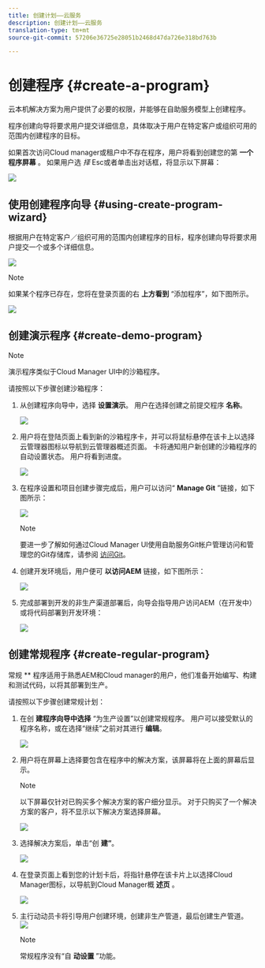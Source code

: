 ```yaml
---
title: 创建计划——云服务
description: 创建计划——云服务
translation-type: tm+mt
source-git-commit: 57206e36725e28051b2468d47da726e318bd763b

---
```



# 创建程序 {#create-a-program}

云本机解决方案为用户提供了必要的权限，并能够在自助服务模型上创建程序。

程序创建向导将要求用户提交详细信息，具体取决于用户在特定客户或组织可用的范围内创建程序的目标。

如果首次访问Cloud manager或租户中不存在程序，用户将看到创建您的第 **一个程序屏幕** 。 如果用户选 *择* Esc或者单击出对话框，将显示以下屏幕：

![](assets/create-program1.png)


## 使用创建程序向导 {#using-create-program-wizard}

根据用户在特定客户／组织可用的范围内创建程序的目标，程序创建向导将要求用户提交一个或多个详细信息。

![](assets/create-program-2.png)

>[!NOTE]
>如果某个程序已存在，您将在登录页面的右 **上方看到** “添加程序”，如下图所示。

![](assets/create-program-add.png)

## 创建演示程序 {#create-demo-program}

>[!NOTE]
>演示程序类似于Cloud Manager UI中的沙箱程序。

请按照以下步骤创建沙箱程序：

1. 从创建程序向导中，选择 **设置演示**。 用户在选择创建之前提交程序 **名称**。

   ![](assets/create-program-setupdemo.png)

1. 用户将在登陆页面上看到新的沙箱程序卡，并可以将鼠标悬停在该卡上以选择云管理器图标以导航到云管理器概述页面。 卡将通知用户新创建的沙箱程序的自动设置状态。 用户将看到进度。

   ![](assets/program-create-setupdemo2.png)

1. 在程序设置和项目创建步骤完成后，用户可以访问“ **Manage Git** ”链接，如下图所示：

   ![](assets/create-program4.png)

   >[!NOTE]
   >
   >要进一步了解如何通过Cloud Manager UI使用自助服务Git帐户管理访问和管理您的Git存储库，请参阅 [访问Git](/help/implementing/cloud-manager/accessing-git.md)。


1. 创建开发环境后，用户便可 **以访问AEM** 链接，如下图所示：

   ![](assets/create-program-5.png)

1. 完成部署到开发的非生产渠道部署后，向导会指导用户访问AEM（在开发中）或将代码部署到开发环境：

   ![](assets/create-program-setup-deploy.png)


## 创建常规程序 {#create-regular-program}

常规 ** 程序适用于熟悉AEM和Cloud manager的用户，他们准备开始编写、构建和测试代码，以将其部署到生产。

请按照以下步骤创建常规计划：

1. 在创 **建程序向导中选择** “为生产设置”以创建常规程序。 用户可以接受默认的程序名称，或在选择“继续”之前对其进行 **编辑**。

   ![](assets/set-up-prod1.png)

1. 用户将在屏幕上选择要包含在程序中的解决方案，该屏幕将在上面的屏幕后显示。



   >[!NOTE]
   >
   >以下屏幕仅针对已购买多个解决方案的客户细分显示。 对于只购买了一个解决方案的客户，将不显示以下解决方案选择屏幕。

   ![](assets/set-up-prod2.png)

1. 选择解决方案后，单击“创 **建”**。

   ![](assets/set-up-prod3.png)

1. 在登录页面上看到您的计划卡后，将指针悬停在该卡片上以选择Cloud Manager图标，以导航到Cloud Manager概 **述页** 。

   ![](assets/set-up-prod4.png)

1. 主行动动员卡将引导用户创建环境，创建非生产管道，最后创建生产管道。
   ![](assets/set-up-prod5.png)


   >[!NOTE]
   >
   >常规程序没有“自 **动设置** ”功能。





